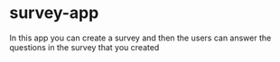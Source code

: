 # survey-app
In this app you can create a survey and then the users can answer the questions in the survey that you created
